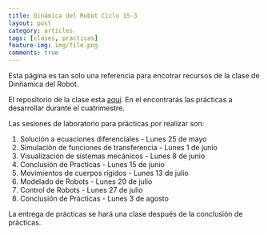 ```yaml
---
title: Dinámica del Robot Ciclo 15-3
layout: post
category: articles
tags: [clases, practicas]
feature-img: img/file.png
comments: true
---
```


Esta página es tan solo una referencia para encotrar recursos de la clase de Dinñamica del Robot.

El repositorio de la clase esta [aquí](https://github.com/robblack007/clase-dinamica-robot). En el encontrarás las prácticas a desarrollar durante el cuatrimestre.

Las sesiones de laboratorio para prácticas por realizar son:

1. Solución a ecuaciones diferenciales - Lunes 25 de mayo
2. Simulación de funciones de transferencia - Lunes 1 de junio
3. Visualización de sistemas mecánicos - Lunes 8 de junio
4. Conclusión de Practicas - Lunes 15 de junio
5. Movimientos de cuerpos rígidos - Lunes 13 de julio
6. Modelado de Robots - Lunes 20 de julio
7. Control de Robots - Lunes 27 de julio
8. Conclusión de Prácticas - Lunes 3 de agosto

La entrega de prácticas se hará una clase después de la conclusión de prácticas.
